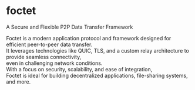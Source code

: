 # foctet
A Secure and Flexible P2P Data Transfer Framework

Foctet is a modern application protocol and framework designed for efficient peer-to-peer data transfer.  
It leverages technologies like QUIC, TLS, and a custom relay architecture to provide seamless connectivity,  
even in challenging network conditions.  
With a focus on security, scalability, and ease of integration,  
Foctet is ideal for building decentralized applications, file-sharing systems, and more.

